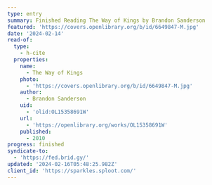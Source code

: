 ```yaml
---
type: entry
summary: Finished Reading The Way of Kings by Brandon Sanderson
featured: 'https://covers.openlibrary.org/b/id/6649847-M.jpg'
date: '2024-02-14'
read-of:
  type:
    - h-cite
  properties:
    name:
      - The Way of Kings
    photo:
      - 'https://covers.openlibrary.org/b/id/6649847-M.jpg'
    author:
      - Brandon Sanderson
    uid:
      - 'olid:OL15358691W'
    url:
      - 'https://openlibrary.org/works/OL15358691W'
    published:
      - 2010
progress: finished
syndicate-to:
  - 'https://fed.brid.gy/'
updated: '2024-02-16T05:48:25.982Z'
client_id: 'https://sparkles.sploot.com/'
---
```


